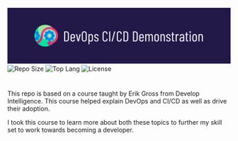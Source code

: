 ![Banner](https://github.com/cmershon2/erikdemo/blob/main/public/images/github-banner.png)
![Repo Size](https://img.shields.io/github/repo-size/cmershon2/erikdemo) ![Top Lang](https://img.shields.io/github/languages/top/cmershon2/erikdemo) ![License](https://img.shields.io/github/license/cmershon2/erikdemo)
# 
This repo is based on a course taught by Erik Gross from Develop Intelligence. This course helped explain DevOps and CI/CD as well as drive their adoption.

I took this course to learn more about both these topics to further my skill set to work towards becoming a developer.
